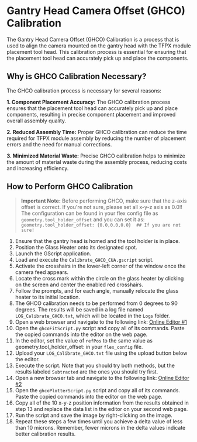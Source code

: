 # Gantry Head Camera Offset (GHCO) Calibration

The Gantry Head Camera Offset (GHCO) Calibration is a process that is used to align the camera mounted on the gantry head with the TFPX module placement tool head. This calibration process is essential for ensuring that the placement tool head can accurately pick up and place the components.

## Why is GHCO Calibration Necessary?
The GHCO calibration process is necessary for several reasons:

**1. Component Placement Accuracy:** The GHCO calibration process ensures that the placement tool head can accurately pick up and place components, resulting in precise component placement and improved overall assembly quality.

**2. Reduced Assembly Time:** Proper GHCO calibration can reduce the time required for TFPX module assembly by reducing the number of placement errors and the need for manual corrections.

**3. Minimized Material Waste:** Precise GHCO calibration helps to minimize the amount of material waste during the assembly process, reducing costs and increasing efficiency.

## How to Perform GHCO Calibration
> **Important Note:** Before performing GHCO, make sure that the z-axis offset is correct. If you're not sure, please set all x-y-z axis as 0.0!! The configuration can be found in your flex config file as `geometry.tool_holder_offset` and you can set it as: `geometry.tool_holder_offset: {0.0,0.0,0.0}  ## If you are not sure!`

1. Ensure that the gantry head is homed and the tool holder is in place.
2. Position the Glass Heater onto its designated spot.
3. Launch the GScript application.
4. Load and execute the `Calibrate_GHCO_CUA.gscript` script.
5. Activate the crosshairs in the lower-left corner of the window once the camera feed appears.
6. Locate the cross mark within the circle on the glass heater by clicking on the screen and center the enabled red crosshairs.
7. Follow the prompts, and for each angle, manually relocate the glass heater to its initial location.
8. The GHCO calibration needs to be performed from 0 degrees to 90 degrees. The results will be saved in a log file named `LOG_Calibrate_GHCO.txt`, which will be located in the `Logs` folder.
9. Open a web browser and navigate to the following link: [Online Editor #1](https://www.jdoodle.com/python3-programming-online/ "Online Editor #1")
10. Open the `ghcoFitScript.py` script and copy all of its commands. Paste the copied commands into the editor on the web page.
11. In the editor, set the value of `refPos` to the same value as geometry.tool_holder_offset: in your `flex_config` file.
12. Upload your `LOG_Calibrate_GHCO.txt` file using the upload button below the editor.
13. Execute the script. Note that you should try both methods, but the results labeled `Subtracted` are the ones you should try first.
14. Open a new browser tab and navigate to the following link: [Online Editor #2](https://www.w3schools.com/python/trypython.asp?filename=demo_ml_scatterplot "Online Editor #2")
15. Open the `ghcoPlotterScript.py` script and copy all of its commands. Paste the copied commands into the editor on the web page.
16. Copy all of the 10 x-y-z position information from the results obtained in step 13 and replace the data list in the editor on your second web page.
17. Run the script and save the image by right-clicking on the image.
18. Repeat these steps a few times until you achieve a delta value of less than 10 microns. Remember, fewer microns in the delta values indicate better calibration results.

